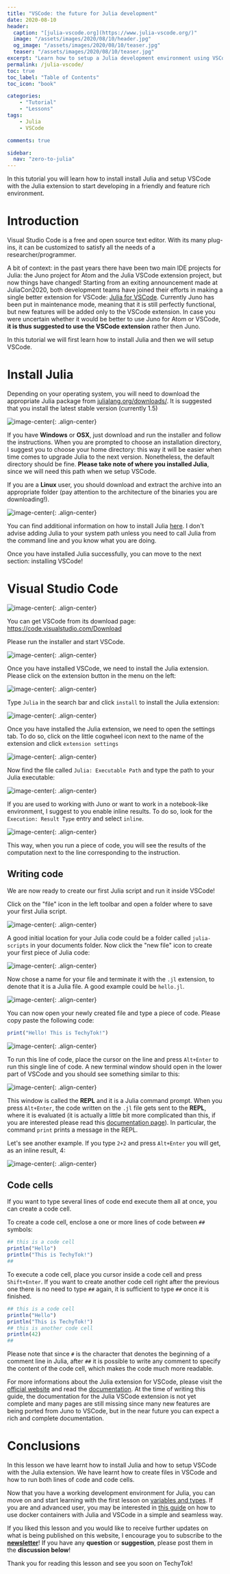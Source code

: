 ```yaml
---
title: "VSCode: the future for Julia development"
date: 2020-08-10
header:
  caption: "[julia-vscode.org](https://www.julia-vscode.org/)"
  image: "/assets/images/2020/08/10/header.jpg"
  og_image: "/assets/images/2020/08/10/teaser.jpg"
  teaser: "/assets/images/2020/08/10/teaser.jpg"
excerpt: "Learn how to setup a Julia development environment using VSCode."
permalink: /julia-vscode/
toc: true
toc_label: "Table of Contents"
toc_icon: "book"

categories:
    - "Tutorial"
    - "Lessons"
tags:
    - Julia
	- VSCode

comments: true

sidebar:
  nav: "zero-to-julia"
---
```


In this tutorial you will learn how to install install Julia and setup VSCode with the Julia extension to start developing in a friendly and feature rich environment.

# Introduction 

Visual Studio Code is a free and open source text editor. With its many plug-ins, it can be customized to satisfy all the needs of a researcher/programmer.

A bit of context: in the past years there have been two main IDE projects for Julia: the Juno project for Atom and the Julia VSCode extension project, but now things have changed! Starting from an exiting announcement made at JuliaCon2020, both development teams have joined their efforts in making a single better extension for VSCode: [Julia for VSCode](https://www.julia-vscode.org/). Currently Juno has been put in maintenance mode, meaning that it is still perfectly functional, but new features will be added only to the VSCode extension. In case you were uncertain whether it would be better to use Juno for Atom or VSCode, **it is thus suggested to use the VSCode extension** rather then Juno.

In this tutorial we will first learn how to install Julia and then we will setup VSCode. 

# Install Julia

Depending on your operating system, you will need to download the appropriate Julia package from [julialang.org/downloads/](https://julialang.org/downloads/). It is suggested that you install the latest stable version (currently 1.5)

![image-center](/assets/images/2020/08/10/fig1-julia-download.png){: .align-center}

If you have **Windows** or **OSX**, just download and run the installer and follow the instructions. When you are prompted to choose an installation directory, I suggest you to choose your home directory: this way it will be easier when time comes to upgrade Julia to the next version. Nonetheless, the default directory should be fine. **Please take note of where you installed Julia**, since we will need this path when we setup VSCode.

If you are a **Linux** user, you should download and extract the archive into an appropriate folder (pay attention to the architecture of the binaries you are downloading!). 

![image-center](/assets/images/2020/08/10/fig1b-julia-installation.png){: .align-center}

You can find additional information on how to install Julia [here](https://julialang.org/downloads/platform/). I don't advise adding Julia to your system path unless you need to call Julia from the command line and you know what you are doing. 

Once you have installed Julia successfully, you can move to the next section: installing VSCode!

# Visual Studio Code

![image-center](/assets/images/2020/08/10/fig2-vscode.png){: .align-center}

You can get VSCode from its download page: https://code.visualstudio.com/Download

Please run the installer and start VSCode.

![image-center](/assets/images/2020/08/10/fig3-vscode.png){: .align-center}

Once you have installed VSCode, we need to install the Julia extension. Please click on the extension button in the menu on the left:

![image-center](/assets/images/2020/08/10/fig4-extension.png){: .align-center}

Type `Julia` in the search bar and click `install` to install the Julia extension:

![image-center](/assets/images/2020/08/10/fig5-julia.png){: .align-center}

Once you have installed the Julia extension, we need to open the settings tab. To do so, click on the little cogwheel icon next to the name of the extension and click `extension settings`

![image-center](/assets/images/2020/08/10/fig6-julia-settings-1.png){: .align-center}

Now find the file called `Julia: Executable Path` and type the path to your Julia executable:

![image-center](/assets/images/2020/08/10/fig7-julia-settings-2.png){: .align-center}

If you are used to working with Juno or want to work in a notebook-like environment, I suggest to you enable inline results. To do so, look for the `Execution: Result Type` entry and select `inline`. 

![image-center](/assets/images/2020/08/10/fig8-julia-settings-3.png){: .align-center}

This way, when you run a piece of code, you will see the results of the computation next to the line corresponding to the instruction.

## Writing code

We are now ready to create our first Julia script and run it inside VSCode!

Click on the "file" icon in the left toolbar and open a folder where to save your first Julia script. 

![image-center](/assets/images/2020/08/10/fig9-explorer.png){: .align-center}

A good initial location for your Julia code could be a folder called `julia-scripts` in your documents folder. Now click the "new file" icon to create your first piece of Julia code:

![image-center](/assets/images/2020/08/10/fig10-new-file.png){: .align-center} 

Now chose a name for your file and terminate it with the `.jl` extension, to denote that it is a Julia file. A good example could be `hello.jl`.

![image-center](/assets/images/2020/08/10/fig11-new-file-hello.png){: .align-center} 

You can now open your newly created file and type a piece of code. Please copy paste the following code:

```Julia
print("Hello! This is TechyTok!")
```

![image-center](/assets/images/2020/08/10/fig12-new-file-hello-2.png){: .align-center} 

To run this line of code, place the cursor on the line and press `Alt+Enter` to run this single line of code. A new terminal window should open in the lower part of VSCode and you should see something similar to this:

![image-center](/assets/images/2020/08/10/fig13-new-file-hello-3.png){: .align-center} 

This window is called the **REPL** and it is a Julia command prompt. When you press `Alt+Enter`, the code written on the `.jl` file gets sent to the **REPL**, where it is evaluated (it is actually a little bit more complicated than this, if you are interested please read this [documentation page](https://www.julia-vscode.org/docs/stable/userguide/runningcode/#Julia:-Execute-Code-Block-(AltEnter)-1)). In particular, the command `print` prints a message in the REPL. 

Let's see another example. If you type `2+2` and press `Alt+Enter` you will get, as an inline result, 4:

![image-center](/assets/images/2020/08/10/fig14-new-file-hello-4.png){: .align-center} 

## Code cells 

If you want to type several lines of code end execute them all at once, you can create a code cell.

To create a code cell, enclose a one or more lines of code between `##` symbols:

```julia
## this is a code cell
println("Hello")
println("This is TechyTok!")
##
```

To execute a code cell, place you cursor inside a code cell and press `Shift+Enter`. If you want to create another code cell right after the previous one there is no need to type `##` again, it is sufficient to type `##` once it is finished.

```julia	
## this is a code cell
println("Hello")
println("This is TechyTok!")
## this is another code cell
println(42)
##
```

Please note that since `#` is the character that denotes the beginning of a comment line in Julia, after `##` it is possible to write any comment to specify the content of the code cell, which makes the code much more readable. 

For more informations about the Julia extension for VSCode, please visit the [official website](https://www.julia-vscode.org/) and read the [documentation](https://www.julia-vscode.org/docs/stable/). At the time of writing this guide, the documentation for the Julia VSCode extension is not yet complete and many pages are still missing since many new features are being ported from Juno to VSCode, but in the near future you can expect a rich and complete documentation. 


# Conclusions

In this lesson we have learnt how to install Julia and how to setup VSCode with the Julia extension. We have learnt how to create files in VSCode and how to run both lines of code and code cells. 

Now that you have a working development environment for Julia, you can move on and start learning with the first lesson on [variables and types](https://techytok.com/lesson-variables-and-types/). If you are and advanced user, you may be interested in [this guide](https://techytok.com/from-zero-to-julia-using-docker/) on how to use docker containers with Julia and VSCode in a simple and seamless way.  

If you liked this lesson and you would like to receive further updates on what is being published on this website, I encourage you to subscribe to the [**newsletter**]( https://techytok.com/newsletter/ )! If you have any **question** or **suggestion**, please post them in the **discussion below**!

Thank you for reading this lesson and see you soon on TechyTok!
